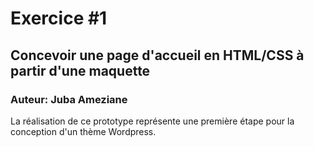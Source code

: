 # Exercice #1
## Concevoir une page d'accueil en HTML/CSS à partir d'une maquette
### Auteur: Juba Ameziane
La réalisation de ce prototype représente une première étape pour la conception d'un thème Wordpress.